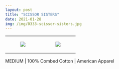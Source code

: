 ```yaml
---
layout: post
title: "SCISSOR SISTERS"
date: 2021-01-28
img: /img/0333-scissor-sisters.jpg
---
```




<table style="width:100%;"><tr><td style="vertical-align:top;">
      <figure class="tmblr-full" data-orig-height="2048" data-orig-width="1365" data-orig-src="https://concertshirts.netlify.app/shirts/0333/0333-01.jpg"><img src="https://64.media.tumblr.com/5eac7a33187dfeeeb28dd676e0f95a49/d5c34c8ef032d99a-d0/s540x810/d89a764a8fe0aaa89942ffba5017166f166e0567.jpg" data-orig-height="2048" data-orig-width="1365" data-orig-src="https://concertshirts.netlify.app/shirts/0333/0333-01.jpg"/></figure></td>
    <td style="vertical-align:top;">
      <figure class="tmblr-full" data-orig-height="2048" data-orig-width="1365" data-orig-src="https://concertshirts.netlify.app/shirts/0333/0333-02.jpg"><img src="https://64.media.tumblr.com/8aa82c1e11015682b44310f74767c8fc/d5c34c8ef032d99a-d3/s540x810/abd389fa16a83d45ce5511259eec247b2a4b27d4.jpg" data-orig-height="2048" data-orig-width="1365" data-orig-src="https://concertshirts.netlify.app/shirts/0333/0333-02.jpg"/></figure></td>
  </tr></table><p>
  MEDIUM | 100% Combed Cotton | American Apparel
</p>
